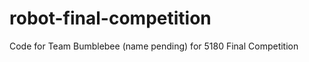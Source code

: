 robot-final-competition
=======================

Code for Team Bumblebee (name pending) for 5180 Final Competition
